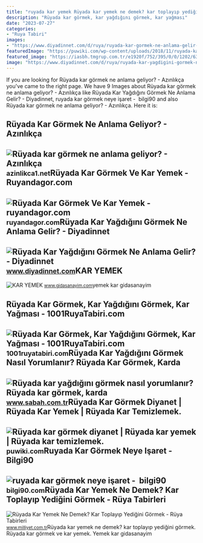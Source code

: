 ```yaml
---
title: "ruyada kar yemek Rüyada kar yemek ne demek? kar toplayıp yediğini görmek"
description: "Rüyada kar görmek, kar yağdığını görmek, kar yağması"
date: "2023-07-27"
categories:
- "Ruya Tabiri"
images:
- "https://www.diyadinnet.com/d/ruya/ruyada-kar-gormek-ne-anlama-gelir-5964.jpg"
featuredImage: "https://puwiki.com/wp-content/uploads/2018/11/ruyada-kar-gormek-ne-anlama-gelir.jpg"
featured_image: "https://iasbh.tmgrup.com.tr/e1920f/752/395/0/0/1202/631?u=https://isbh.tmgrup.com.tr/sbh/2020/03/23/ruyada-kar-yagdigini-gormek-nedir-ne-anlama-gelir-ruyada-karda-yurumek-kar-yemek-ruya-tabirleri-1584972018387.jpg"
image: "https://www.diyadinnet.com/d/ruya/ruyada-kar-yagdigini-gormek-ne-anlama-gelir-833.jpg"
---
```


If you are looking for Rüyada kar görmek ne anlama geliyor? - Azınlıkça you've came to the right page. We have 9 Images about Rüyada kar görmek ne anlama geliyor? - Azınlıkça like Rüyada Kar Yağdığını Görmek Ne Anlama Gelir? - Diyadinnet, ruyada kar görmek neye işaret - ️ bilgi90 and also Rüyada kar görmek ne anlama geliyor? - Azınlıkça. Here it is:

Rüyada Kar Görmek Ne Anlama Geliyor? - Azınlıkça
------------------------------------------------

 ![Rüyada kar görmek ne anlama geliyor? - Azınlıkça](https://azinlikca1.net/wp-content/uploads/2019/12/kar-kis-girl-4898696_1280.jpeg) <small>azinlikca1.net</small>Rüyada Kar Görmek Ve Kar Yemek - Ruyandagor.com
-----------------------------------------------

 ![Rüyada Kar Görmek Ve Kar Yemek - ruyandagor.com](https://images.ruyandagor.com/2017/04/kar-yemek-2312.jpg) <small>ruyandagor.com</small>Rüyada Kar Yağdığını Görmek Ne Anlama Gelir? - Diyadinnet
---------------------------------------------------------

 ![Rüyada Kar Yağdığını Görmek Ne Anlama Gelir? - Diyadinnet](https://www.diyadinnet.com/d/ruya/ruyada-kar-yagdigini-gormek-ne-anlama-gelir-833.jpg) <small>www.diyadinnet.com</small>KAR YEMEK
---------

 ![KAR YEMEK](https://www.gidasanayim.com/uploads/firmaslider/kar-yemek-slide-gidasanayim-59474-45822-1538428737.png?v=1590960204) <small>www.gidasanayim.com</small>yemek kar gidasanayim

Rüyada Kar Görmek, Kar Yağdığını Görmek, Kar Yağması - 1001RuyaTabiri.com
-------------------------------------------------------------------------

 ![Rüyada Kar Görmek, Kar Yağdığını Görmek, Kar Yağması - 1001RuyaTabiri.com](https://1001ruyatabiri.com/wp-content/uploads/2019/12/ruyada-kar-gormek-ruyada-kar-yemek-kar-yagmasi-kar-yagisi-gormek-diyanet-ruya-sorgulama-1001ruyatabiri-900x506.jpg) <small>1001ruyatabiri.com</small>Rüyada Kar Yağdığını Görmek Nasıl Yorumlanır? Rüyada Kar Görmek, Karda
----------------------------------------------------------------------

 ![Rüyada kar yağdığını görmek nasıl yorumlanır? Rüyada kar görmek, karda](https://iasbh.tmgrup.com.tr/e1920f/752/395/0/0/1202/631?u=https://isbh.tmgrup.com.tr/sbh/2020/03/23/ruyada-kar-yagdigini-gormek-nedir-ne-anlama-gelir-ruyada-karda-yurumek-kar-yemek-ruya-tabirleri-1584972018387.jpg) <small>www.sabah.com.tr</small>Rüyada Kar Görmek Diyanet | Rüyada Kar Yemek | Rüyada Kar Temizlemek.
---------------------------------------------------------------------

 ![Rüyada kar görmek diyanet | Rüyada kar yemek | Rüyada kar temizlemek.](https://puwiki.com/wp-content/uploads/2018/11/ruyada-kar-gormek-ne-anlama-gelir.jpg) <small>puwiki.com</small>Ruyada Kar Görmek Neye Işaret - ️ Bilgi90
-----------------------------------------

 ![ruyada kar görmek neye işaret - ️ bilgi90](https://www.diyadinnet.com/d/ruya/ruyada-kar-gormek-ne-anlama-gelir-5964.jpg) <small>bilgi90.com</small>Rüyada Kar Yemek Ne Demek? Kar Toplayıp Yediğini Görmek - Rüya Tabirleri
------------------------------------------------------------------------

 ![Rüyada Kar Yemek Ne Demek? Kar Toplayıp Yediğini Görmek - Rüya Tabirleri](https://i2.milimaj.com/i/milliyet/75/0x410/60b2f03b5542833af8921883.jpg) <small>www.milliyet.com.tr</small>Rüyada kar yemek ne demek? kar toplayıp yediğini görmek. Rüyada kar görmek ve kar yemek. Yemek kar gidasanayim
